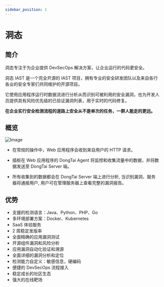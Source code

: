 ```yaml
---
sidebar_position: 1
---
```


# 洞态 

## 简介
洞态专注于为企业提供 DevSecOps 解决方案，让企业运行的代码更安全。

洞态 IAST 是一个完全开源的 IAST 项目，拥有专业的安全研发团队以及来自各行各业的安全专家们共同维护的开源项目。

它使用应用程序运行时数据流进行分析从而识别可被利用的安全漏洞，也为开发人员提供具有风险优先级的已验证漏洞列表，用于实时的代码修复。

**在企业实行安全检测流程的道路上安全从不是单次的任务，一群人能走的更远。**

## 概览

![Image](/img/docs/introduction/zh_concept.png)

* 在常规的操作中，Web 应用程序会收到来自用户的 HTTP 请求。

* 插桩在 Web 应用程序的 DongTai Agent 将监控和收集流量中的数据，并将数据发送至 DongTai Server 端。

* 所有收集到的数据都会在 DongTai Server 端上进行分析, 当识别漏洞，服务器将通报用户, 用户可在管理服务器上查看完整的漏洞报告。


## 优势

* 支援的检测语言：Java、Python、PHP、Go
* 多环境部署方案：Docker、Kubernetes
* SaaS 体验服务
* 2 周稳定发版率
* 全面精确的应用漏洞测试
* 开源组件漏洞和风险分析
* 应用漏洞自动化验证和溯源
* 全面详细的漏洞分析和定位
* 检测能力自定义：敏感信息，硬编码
* 便捷的 DevSecOps 流程接入
* 稳定成长的社区生态
* 强大的在线靶场

